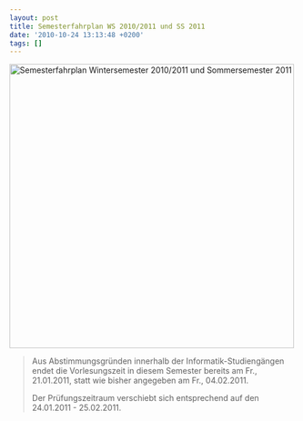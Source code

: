 ```yaml
---
layout: post
title: Semesterfahrplan WS 2010/2011 und SS 2011
date: '2010-10-24 13:13:48 +0200'
tags: []
---
```

<p><a href="http://www.flickr.com/photos/tacker/5110314956/"><img src="http://farm5.static.flickr.com/4126/5110314956_475941b97e_b.jpg" width="500" alt="Semesterfahrplan Wintersemester 2010/2011 und Sommersemester 2011" /></a></p>
<blockquote><p>Aus Abstimmungsgründen innerhalb der Informatik-Studiengängen endet die Vorlesungszeit in diesem Semester bereits am Fr., 21.01.2011, statt wie bisher angegeben am Fr., 04.02.2011.</p>
<p>Der Prüfungszeitraum verschiebt sich entsprechend auf den 24.01.2011 - 25.02.2011.</p></blockquote>
